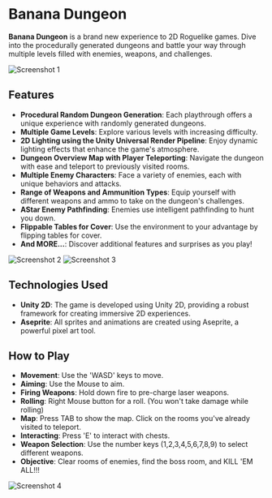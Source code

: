 # Banana Dungeon

**Banana Dungeon** is a brand new experience to 2D Roguelike games. Dive into the procedurally generated dungeons and battle your way through multiple levels filled with enemies, weapons, and challenges.

![Screenshot 1](https://img.itch.zone/aW1hZ2UvMjE0MDA5My8xMjYyODMyMy5wbmc=/original/klaPKO.png)

## Features

- **Procedural Random Dungeon Generation**: Each playthrough offers a unique experience with randomly generated dungeons.
- **Multiple Game Levels**: Explore various levels with increasing difficulty.
- **2D Lighting using the Unity Universal Render Pipeline**: Enjoy dynamic lighting effects that enhance the game's atmosphere.
- **Dungeon Overview Map with Player Teleporting**: Navigate the dungeon with ease and teleport to previously visited rooms.
- **Multiple Enemy Characters**: Face a variety of enemies, each with unique behaviors and attacks.
- **Range of Weapons and Ammunition Types**: Equip yourself with different weapons and ammo to take on the dungeon's challenges.
- **AStar Enemy Pathfinding**: Enemies use intelligent pathfinding to hunt you down.
- **Flippable Tables for Cover**: Use the environment to your advantage by flipping tables for cover.
- **And MORE...**: Discover additional features and surprises as you play!

![Screenshot 2](https://img.itch.zone/aW1hZ2UvMjE0MDA5My8xMjYyODMyNC5wbmc=/original/FXhseZ.png)
![Screenshot 3](https://img.itch.zone/aW1hZ2UvMjE0MDA5My8xMjYyODMyNi5wbmc=/original/p495Ak.png)

## Technologies Used

- **Unity 2D**: The game is developed using Unity 2D, providing a robust framework for creating immersive 2D experiences.
- **Aseprite**: All sprites and animations are created using Aseprite, a powerful pixel art tool.

## How to Play

- **Movement**: Use the 'WASD' keys to move.
- **Aiming**: Use the Mouse to aim.
- **Firing Weapons**: Hold down fire to pre-charge laser weapons.
- **Rolling**: Right Mouse button for a roll. (You won't take damage while rolling)
- **Map**: Press TAB to show the map. Click on the rooms you've already visited to teleport.
- **Interacting**: Press 'E' to interact with chests.
- **Weapon Selection**: Use the number keys (1,2,3,4,5,6,7,8,9) to select different weapons.
- **Objective**: Clear rooms of enemies, find the boss room, and KILL 'EM ALL!!!

![Screenshot 4](https://img.itch.zone/aW1hZ2UvMjE0MDA5My8xMjYyODMyOC5wbmc=/original/ZOthDA.png)
